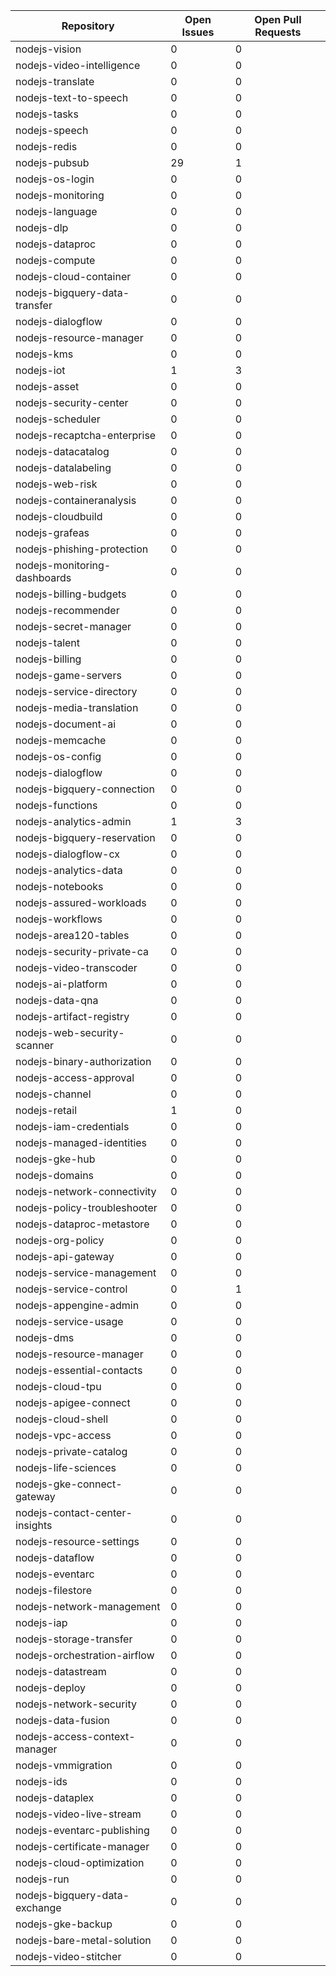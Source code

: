 | Repository | Open Issues | Open Pull Requests |
|------------|-------------|--------------------|
| nodejs-vision |        0 |        0 |
| nodejs-video-intelligence |        0 |        0 |
| nodejs-translate |        0 |        0 |
| nodejs-text-to-speech |        0 |        0 |
| nodejs-tasks |        0 |        0 |
| nodejs-speech |        0 |        0 |
| nodejs-redis |        0 |        0 |
| nodejs-pubsub |       29 |        1 |
| nodejs-os-login |        0 |        0 |
| nodejs-monitoring |        0 |        0 |
| nodejs-language |        0 |        0 |
| nodejs-dlp |        0 |        0 |
| nodejs-dataproc |        0 |        0 |
| nodejs-compute |        0 |        0 |
| nodejs-cloud-container |        0 |        0 |
| nodejs-bigquery-data-transfer |        0 |        0 |
| nodejs-dialogflow |        0 |        0 |
| nodejs-resource-manager |        0 |        0 |
| nodejs-kms |        0 |        0 |
| nodejs-iot |        1 |        3 |
| nodejs-asset |        0 |        0 |
| nodejs-security-center |        0 |        0 |
| nodejs-scheduler |        0 |        0 |
| nodejs-recaptcha-enterprise |        0 |        0 |
| nodejs-datacatalog |        0 |        0 |
| nodejs-datalabeling |        0 |        0 |
| nodejs-web-risk |        0 |        0 |
| nodejs-containeranalysis |        0 |        0 |
| nodejs-cloudbuild |        0 |        0 |
| nodejs-grafeas |        0 |        0 |
| nodejs-phishing-protection |        0 |        0 |
| nodejs-monitoring-dashboards |        0 |        0 |
| nodejs-billing-budgets |        0 |        0 |
| nodejs-recommender |        0 |        0 |
| nodejs-secret-manager |        0 |        0 |
| nodejs-talent |        0 |        0 |
| nodejs-billing |        0 |        0 |
| nodejs-game-servers |        0 |        0 |
| nodejs-service-directory |        0 |        0 |
| nodejs-media-translation |        0 |        0 |
| nodejs-document-ai |        0 |        0 |
| nodejs-memcache |        0 |        0 |
| nodejs-os-config |        0 |        0 |
| nodejs-dialogflow |        0 |        0 |
| nodejs-bigquery-connection |        0 |        0 |
| nodejs-functions |        0 |        0 |
| nodejs-analytics-admin |        1 |        3 |
| nodejs-bigquery-reservation |        0 |        0 |
| nodejs-dialogflow-cx |        0 |        0 |
| nodejs-analytics-data |        0 |        0 |
| nodejs-notebooks |        0 |        0 |
| nodejs-assured-workloads |        0 |        0 |
| nodejs-workflows |        0 |        0 |
| nodejs-area120-tables |        0 |        0 |
| nodejs-security-private-ca |        0 |        0 |
| nodejs-video-transcoder |        0 |        0 |
| nodejs-ai-platform |        0 |        0 |
| nodejs-data-qna |        0 |        0 |
| nodejs-artifact-registry |        0 |        0 |
| nodejs-web-security-scanner |        0 |        0 |
| nodejs-binary-authorization |        0 |        0 |
| nodejs-access-approval |        0 |        0 |
| nodejs-channel |        0 |        0 |
| nodejs-retail |        1 |        0 |
| nodejs-iam-credentials |        0 |        0 |
| nodejs-managed-identities |        0 |        0 |
| nodejs-gke-hub |        0 |        0 |
| nodejs-domains |        0 |        0 |
| nodejs-network-connectivity |        0 |        0 |
| nodejs-policy-troubleshooter |        0 |        0 |
| nodejs-dataproc-metastore |        0 |        0 |
| nodejs-org-policy |        0 |        0 |
| nodejs-api-gateway |        0 |        0 |
| nodejs-service-management |        0 |        0 |
| nodejs-service-control |        0 |        1 |
| nodejs-appengine-admin |        0 |        0 |
| nodejs-service-usage |        0 |        0 |
| nodejs-dms |        0 |        0 |
| nodejs-resource-manager |        0 |        0 |
| nodejs-essential-contacts |        0 |        0 |
| nodejs-cloud-tpu |        0 |        0 |
| nodejs-apigee-connect |        0 |        0 |
| nodejs-cloud-shell |        0 |        0 |
| nodejs-vpc-access |        0 |        0 |
| nodejs-private-catalog |        0 |        0 |
| nodejs-life-sciences |        0 |        0 |
| nodejs-gke-connect-gateway |        0 |        0 |
| nodejs-contact-center-insights |        0 |        0 |
| nodejs-resource-settings |        0 |        0 |
| nodejs-dataflow |        0 |        0 |
| nodejs-eventarc |        0 |        0 |
| nodejs-filestore |        0 |        0 |
| nodejs-network-management |        0 |        0 |
| nodejs-iap |        0 |        0 |
| nodejs-storage-transfer |        0 |        0 |
| nodejs-orchestration-airflow |        0 |        0 |
| nodejs-datastream |        0 |        0 |
| nodejs-deploy |        0 |        0 |
| nodejs-network-security |        0 |        0 |
| nodejs-data-fusion |        0 |        0 |
| nodejs-access-context-manager |        0 |        0 |
| nodejs-vmmigration |        0 |        0 |
| nodejs-ids |        0 |        0 |
| nodejs-dataplex |        0 |        0 |
| nodejs-video-live-stream |        0 |        0 |
| nodejs-eventarc-publishing |        0 |        0 |
| nodejs-certificate-manager |        0 |        0 |
| nodejs-cloud-optimization |        0 |        0 |
| nodejs-run |        0 |        0 |
| nodejs-bigquery-data-exchange |        0 |        0 |
| nodejs-gke-backup |        0 |        0 |
| nodejs-bare-metal-solution |        0 |        0 |
| nodejs-video-stitcher |        0 |        0 |
